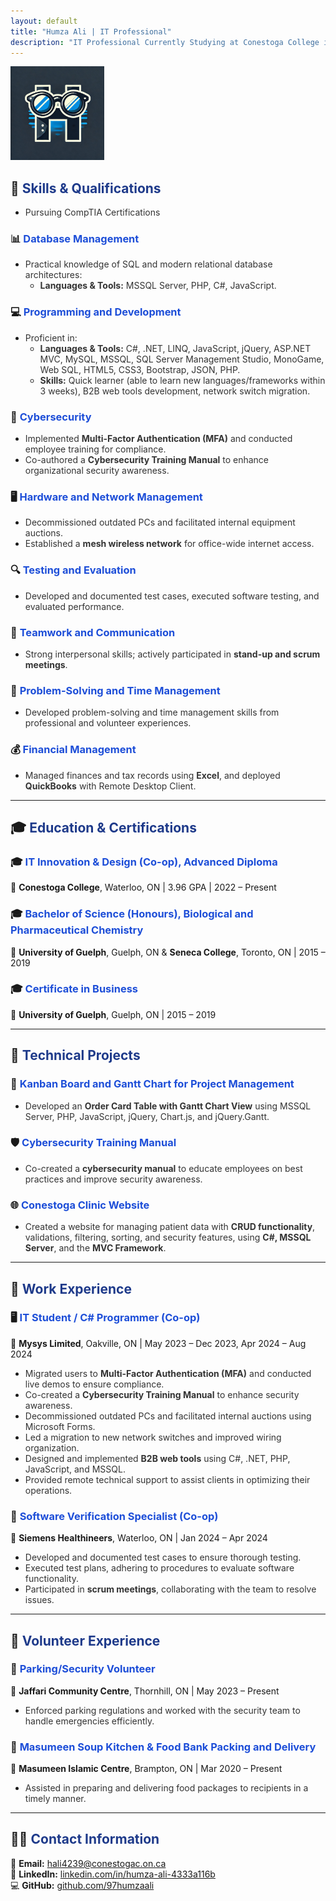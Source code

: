 ```yaml
---
layout: default
title: "Humza Ali | IT Professional"
description: "IT Professional Currently Studying at Conestoga College in IT Innovation & Design"
---
```

<img src="assets/Loo.jpg" alt="Logo of Humza Ali" style="width:150px; height:auto;">

## 🚀 **<span style="color: #1E3A8A;">Skills & Qualifications</span>**
- <span style="color: #333;">Pursuing CompTIA Certifications</span>

### 📊 **<span style="color: #1D4ED8;">Database Management</span>**
- <span style="color: #333;">Practical knowledge of SQL and modern relational database architectures:</span>
  - <span style="color: #333;">**Languages & Tools:** MSSQL Server, PHP, C#, JavaScript.</span>

### 💻 **<span style="color: #1D4ED8;">Programming and Development</span>**
- <span style="color: #333;">Proficient in:</span>
  - <span style="color: #333;">**Languages & Tools:** C#, .NET, LINQ, JavaScript, jQuery, ASP.NET MVC, MySQL, MSSQL, SQL Server Management Studio, MonoGame, Web SQL, HTML5, CSS3, Bootstrap, JSON, PHP.</span>
  - <span style="color: #333;">**Skills:** Quick learner (able to learn new languages/frameworks within 3 weeks), B2B web tools development, network switch migration.</span>

### 🔐 **<span style="color: #1D4ED8;">Cybersecurity</span>**
- <span style="color: #333;">Implemented **Multi-Factor Authentication (MFA)** and conducted employee training for compliance.</span>
- <span style="color: #333;">Co-authored a **Cybersecurity Training Manual** to enhance organizational security awareness.</span>

### 🖥️ **<span style="color: #1D4ED8;">Hardware and Network Management</span>**
- <span style="color: #333;">Decommissioned outdated PCs and facilitated internal equipment auctions.</span>
- <span style="color: #333;">Established a **mesh wireless network** for office-wide internet access.</span>

### 🔍 **<span style="color: #1D4ED8;">Testing and Evaluation</span>**
- <span style="color: #333;">Developed and documented test cases, executed software testing, and evaluated performance.</span>

### 👥 **<span style="color: #1D4ED8;">Teamwork and Communication</span>**
- <span style="color: #333;">Strong interpersonal skills; actively participated in **stand-up and scrum meetings**.</span>

### 🧠 **<span style="color: #1D4ED8;">Problem-Solving and Time Management</span>**
- <span style="color: #333;">Developed problem-solving and time management skills from professional and volunteer experiences.</span>

### 💰 **<span style="color: #1D4ED8;">Financial Management</span>**
- <span style="color: #333;">Managed finances and tax records using **Excel**, and deployed **QuickBooks** with Remote Desktop Client.</span>

---

## 🎓 **<span style="color: #1E3A8A;">Education & Certifications</span>**

### 🎓 **<span style="color: #1D4ED8;">IT Innovation & Design (Co-op), Advanced Diploma</span>**  
📍 **Conestoga College**, Waterloo, ON | 3.96 GPA | 2022 – Present

### 🎓 **<span style="color: #1D4ED8;">Bachelor of Science (Honours), Biological and Pharmaceutical Chemistry</span>**  
📍 **University of Guelph**, Guelph, ON & **Seneca College**, Toronto, ON | 2015 – 2019

### 🎓 **<span style="color: #1D4ED8;">Certificate in Business</span>**  
📍 **University of Guelph**, Guelph, ON | 2015 – 2019

---

## 🔨 **<span style="color: #1E3A8A;">Technical Projects</span>**

### 📝 **<span style="color: #1D4ED8;">Kanban Board and Gantt Chart for Project Management</span>**
- <span style="color: #333;">Developed an **Order Card Table with Gantt Chart View** using MSSQL Server, PHP, JavaScript, jQuery, Chart.js, and jQuery.Gantt.</span>

### 🛡️ **<span style="color: #1D4ED8;">Cybersecurity Training Manual</span>**
- <span style="color: #333;">Co-created a **cybersecurity manual** to educate employees on best practices and improve security awareness.</span>

### 🌐 **<span style="color: #1D4ED8;">Conestoga Clinic Website</span>**
- <span style="color: #333;">Created a website for managing patient data with **CRUD functionality**, validations, filtering, sorting, and security features, using **C#, MSSQL Server**, and the **MVC Framework**.</span>

---

## 💼 **<span style="color: #1E3A8A;">Work Experience</span>**

### 🖥️ **<span style="color: #1D4ED8;">IT Student / C# Programmer (Co-op)</span>**
📍 **Mysys Limited**, Oakville, ON | May 2023 – Dec 2023, Apr 2024 – Aug 2024
- <span style="color: #333;">Migrated users to **Multi-Factor Authentication (MFA)** and conducted live demos to ensure compliance.</span>
- <span style="color: #333;">Co-created a **Cybersecurity Training Manual** to enhance security awareness.</span>
- <span style="color: #333;">Decommissioned outdated PCs and facilitated internal auctions using Microsoft Forms.</span>
- <span style="color: #333;">Led a migration to new network switches and improved wiring organization.</span>
- <span style="color: #333;">Designed and implemented **B2B web tools** using C#, .NET, PHP, JavaScript, and MSSQL.</span>
- <span style="color: #333;">Provided remote technical support to assist clients in optimizing their operations.</span>

### 🧪 **<span style="color: #1D4ED8;">Software Verification Specialist (Co-op)</span>**
📍 **Siemens Healthineers**, Waterloo, ON | Jan 2024 – Apr 2024
- <span style="color: #333;">Developed and documented test cases to ensure thorough testing.</span>
- <span style="color: #333;">Executed test plans, adhering to procedures to evaluate software functionality.</span>
- <span style="color: #333;">Participated in **scrum meetings**, collaborating with the team to resolve issues.</span>

---

## 🙌 **<span style="color: #1E3A8A;">Volunteer Experience</span>**

### 🚗 **<span style="color: #1D4ED8;">Parking/Security Volunteer</span>**
📍 **Jaffari Community Centre**, Thornhill, ON | May 2023 – Present
- <span style="color: #333;">Enforced parking regulations and worked with the security team to handle emergencies efficiently.</span>

### 🍲 **<span style="color: #1D4ED8;">Masumeen Soup Kitchen & Food Bank Packing and Delivery</span>**
📍 **Masumeen Islamic Centre**, Brampton, ON | Mar 2020 – Present
- <span style="color: #333;">Assisted in preparing and delivering food packages to recipients in a timely manner.</span>

---

## 👨‍💼 **<span style="color: #1E3A8A;">Contact Information</span>**
📧 **Email:** [hali4239@conestogac.on.ca](mailto:hali4239@conestogac.on.ca)  
🔗 **LinkedIn:** [linkedin.com/in/humza-ali-4333a116b](https://www.linkedin.com/in/humza-ali-4333a116b/)  
💻 **GitHub:** [github.com/97humzaali](https://github.com/97humzaali)
